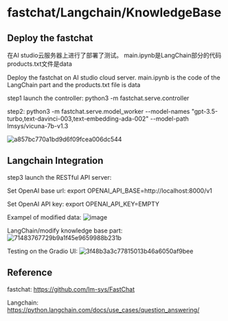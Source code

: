 # fastchat/Langchain/KnowledgeBase

## Deploy the fastchat
在AI studio云服务器上进行了部署了测试。 main.ipynb是LangChain部分的代码  products.txt文件是data

Deploy the fastchat on AI studio cloud server. main.ipynb is the code of the LangChain part and the products.txt file is data

step1  launch the controller: python3 -m fastchat.serve.controller

step2: python3 -m fastchat.serve.model_worker --model-names "gpt-3.5-turbo,text-davinci-003,text-embedding-ada-002" --model-path lmsys/vicuna-7b-v1.3 


![a857bc770a1bd9d6f09fcea006dc544](https://github.com/AliaXueting/fastchat/assets/96671351/b15ab77a-655b-4b0f-a004-53273e7f416c)

## Langchain Integration
step3 launch the RESTful API server: 

Set OpenAI base url: export OPENAI_API_BASE=http://localhost:8000/v1

Set OpenAI API key: export OPENAI_API_KEY=EMPTY

Exampel of modified data:
![image](https://github.com/AliaXueting/fastchat-Vicuna-Langchain-Modif_KnowledgeBase/assets/96671351/cc1b8659-a8f1-4ea0-934d-3f99a0e5b525)

LangChain/modify knowledge base part:
![71483767729b9a1f45e9659988b231b](https://github.com/AliaXueting/fastchat/assets/96671351/e4781242-cd3a-41a8-8e60-00f69e202c21)

Testing on the Gradio UI:
![3f48b3a3c77815013b46a6050af9bee](https://github.com/AliaXueting/fastchat-Vicuna-Langchain-Modif_KnowledgeBase/assets/96671351/e74fbbb1-bcab-48f0-9bfa-0a1d7cf683cf)



## Reference
fastchat:
https://github.com/lm-sys/FastChat

Langchain:
https://python.langchain.com/docs/use_cases/question_answering/ 
